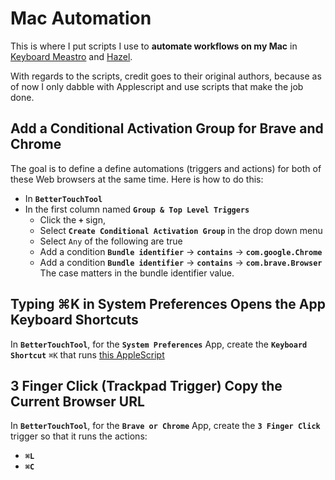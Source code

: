 # Mac Automation

This is where I put scripts I use to **automate workflows on my Mac** 
in [Keyboard Meastro](https://www.keyboardmaestro.com) 
and [Hazel](https://www.noodlesoft.com/).

With regards to the scripts, credit goes to their original authors, 
because  as of now I only dabble with Applescript and use scripts 
that make the job done.

## Add a Conditional Activation Group for Brave and Chrome
The goal is to define a define automations (triggers and actions) for both of these Web browsers at the same time.
Here is how to do this:
- In **`BetterTouchTool`**
- In the first column named **`Group & Top Level Triggers`** 
    - Click the **`+`** sign, 
    - Select **`Create Conditional Activation Group`** in the drop down menu
    - Select `Any` of the following are true
    - Add a condition **`Bundle identifier`** → **`contains`** → **`com.google.Chrome`**
    - Add a condition **`Bundle identifier`** → **`contains`** → **`com.brave.Browser`**
The case matters in the bundle identifier value.

## Typing ⌘K in System Preferences Opens the App Keyboard Shortcuts

In **`BetterTouchTool`**, 
for the **`System Preferences`** App, 
create the **`Keyboard Shortcut`**  `⌘K` 
that runs [this AppleScript](system/system_preferences/system_preferences_app_shortcuts.scpt)

## 3 Finger Click (Trackpad Trigger) Copy the Current Browser URL

In **`BetterTouchTool`**, 
for the **`Brave or Chrome`** App,
create the **`3 Finger Click`** trigger 
so that it runs the actions:
- **`⌘L`**  
- **`⌘C`**

